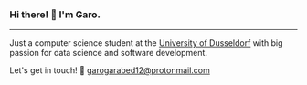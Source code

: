 ### Hi there! 👋 I'm Garo.

<hr>

Just a computer science student at the [University of Dusseldorf](https://www.uni-duesseldorf.de/home/startseite.html) with big passion for data science and software development.

<!-- [![Top Langs](https://github-readme-stats.vercel.app/api/top-langs/?username=garogarabed12)](https://github.com/anuraghazra/github-readme-stats) -->


Let's get in touch! :e-mail: <garogarabed12@protonmail.com>
